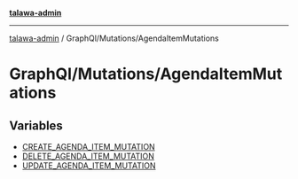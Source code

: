 [**talawa-admin**](../../../README.md)

***

[talawa-admin](../../../README.md) / GraphQl/Mutations/AgendaItemMutations

# GraphQl/Mutations/AgendaItemMutations

## Variables

- [CREATE\_AGENDA\_ITEM\_MUTATION](variables/CREATE_AGENDA_ITEM_MUTATION.md)
- [DELETE\_AGENDA\_ITEM\_MUTATION](variables/DELETE_AGENDA_ITEM_MUTATION.md)
- [UPDATE\_AGENDA\_ITEM\_MUTATION](variables/UPDATE_AGENDA_ITEM_MUTATION.md)
